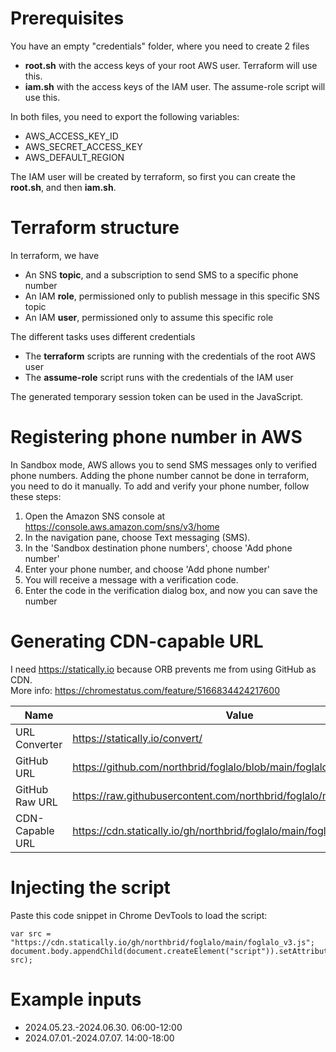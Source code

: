 # Prerequisites
You have an empty "credentials" folder, where you need to create 2 files
* __root.sh__ with the access keys of your root AWS user. Terraform will use this.
* __iam.sh__ with the access keys of the IAM user. The assume-role script will use this.

In both files, you need to export the following variables:
* AWS_ACCESS_KEY_ID
* AWS_SECRET_ACCESS_KEY
* AWS_DEFAULT_REGION

The IAM user will be created by terraform, so first you can create the __root.sh__, and then __iam.sh__.

# Terraform structure
In terraform, we have
* An SNS __topic__, and a subscription to send SMS to a specific phone number
* An IAM __role__, permissioned only to publish message in this specific SNS topic
* An IAM __user__, permissioned only to assume this specific role

The different tasks uses different credentials
* The __terraform__ scripts are running with the credentials of the root AWS user
* The __assume-role__ script runs with the credentials of the IAM user

The generated temporary session token can be used in the JavaScript.

# Registering phone number in AWS
In Sandbox mode, AWS allows you to send SMS messages only to verified phone numbers.
Adding the phone number cannot be done in terraform, you need to do it manually.
To add and verify your phone number, follow these steps:

1. Open the Amazon SNS console at https://console.aws.amazon.com/sns/v3/home
2. In the navigation pane, choose Text messaging (SMS).
3. In the 'Sandbox destination phone numbers', choose 'Add phone number'
4. Enter your phone number, and choose 'Add phone number'
5. You will receive a message with a verification code.
6. Enter the code in the verification dialog box, and now you can save the number

# Generating CDN-capable URL
I need https://statically.io because ORB prevents me from using GitHub as CDN.  
More info: https://chromestatus.com/feature/5166834424217600

| Name            | Value                                                                  |
|-----------------|------------------------------------------------------------------------| 
| URL Converter   | https://statically.io/convert/                                         |
| GitHub URL      | https://github.com/northbrid/foglalo/blob/main/foglalo_v3.js           |
| GitHub Raw URL  | https://raw.githubusercontent.com/northbrid/foglalo/main/foglalo_v3.js |
| CDN-Capable URL | https://cdn.statically.io/gh/northbrid/foglalo/main/foglalo_v3.js      |

# Injecting the script
Paste this code snippet in Chrome DevTools to load the script:
```
var src = "https://cdn.statically.io/gh/northbrid/foglalo/main/foglalo_v3.js";
document.body.appendChild(document.createElement("script")).setAttribute("src", src);
```

# Example inputs
* 2024.05.23.-2024.06.30. 06:00-12:00
* 2024.07.01.-2024.07.07. 14:00-18:00
